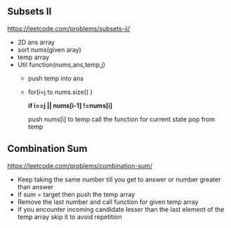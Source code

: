 ## Subsets II
https://leetcode.com/problems/subsets-ii/

* 2D ans array
* sort nums(given aray)
* temp array
* Util function(nums,ans,temp,j)
  * push temp into ans
  * for(i=j to nums.size() )
    
     <b>if i==j || nums[i-1] !=nums[i]</b>
    
     push nums[i] to temp
     call the function for current state
     pop from temp
 
## Combination Sum
https://leetcode.com/problems/combination-sum/

* Keep taking the same number till you get to answer or number greater than answer
* If sum = target then push the temp array
* Remove the last number and call function for given temp array
* If you encounter incoming candidate lesser than the last element of the temp array skip it to avoid repetition

